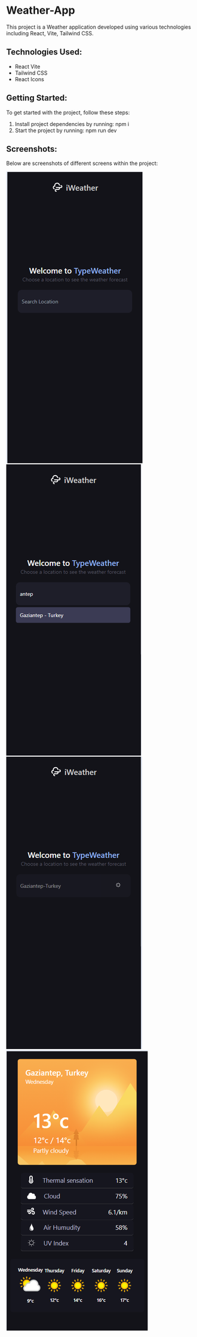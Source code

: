 # Weather-App

This project is a Weather application developed using various technologies including React, Vite, Tailwind CSS.

## Technologies Used:
- React Vite
- Tailwind CSS
- React Icons

## Getting Started:
To get started with the project, follow these steps:
1. Install project dependencies by running: npm i
2. Start the project by running: npm run dev

## Screenshots:
Below are screenshots of different screens within the project:

<div class="grid grid-cols-2 gap-4">
    <div>
        <img src="./public/images/weatherSS1.png" alt="Screenshot 1">
    </div>
    <div>
        <img src="./public/images/weatherSS2.png" alt="Screenshot 2">
    </div>
    <div>
        <img src="./public/images/weatherSS3.png" alt="Screenshot 3">
    </div>
    <div>
        <img src="./public/images/weatherSS4.png" alt="Screenshot 4">
    </div>
</div>


